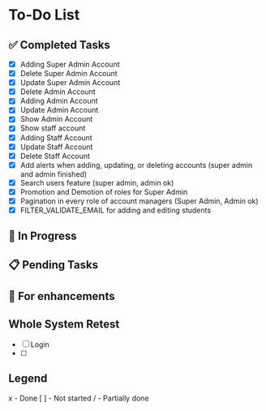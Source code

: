 # To-Do List

## ✅ Completed Tasks
- [x] Adding Super Admin Account
- [x] Delete Super Admin Account
- [x] Update Super Admin Account
- [x] Delete Admin Account
- [x] Adding Admin Account
- [x] Update Admin Account
- [x] Show Admin Account
- [x] Show staff account
- [x] Adding Staff Account
- [x] Update Staff Account
- [x] Delete Staff Account
- [x] Add alerts when adding, updating, or deleting accounts (super admin and admin finished)
- [x] Search users feature (super admin, admin ok)
- [x] Promotion and Demotion of roles for Super Admin
- [x] Pagination in every role of account managers (Super Admin, Admin ok)
- [x] FILTER_VALIDATE_EMAIL for adding and editing students

## 🚧 In Progress


## 📋 Pending Tasks


## 🔧 For enhancements

## Whole System Retest
- [ ] Login
- [ ] 

## Legend
x - Done
[ ] - Not started
/ - Partially done